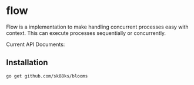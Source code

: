 # flow

Flow is a implementation to make handling concurrent processes easy with context.
This can execute processes sequentially or concurrently.
 
Current API Documents:

Installation
----

```
go get github.com/sk88ks/blooms
```                                     
